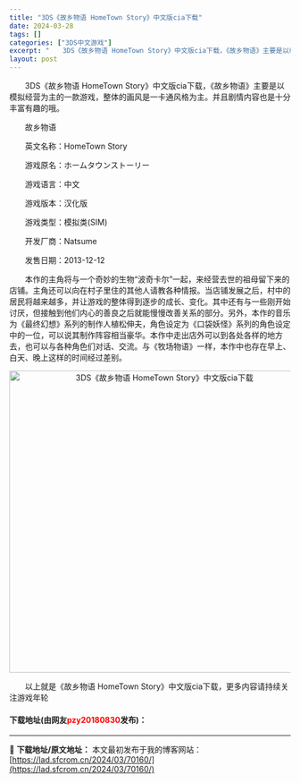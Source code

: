 ```yaml
---
title: "3DS《故乡物语 HomeTown Story》中文版cia下载"
date: 2024-03-28
tags: []
categories: ["3DS中文游戏"]
excerpt: "　　3DS《故乡物语 HomeTown Story》中文版cia下载，《故乡物语》主要是以模拟经营为主的一款游戏，整体的画风是一卡通风格为主。并且剧情内容也是十分丰富有趣的哦。 　　故乡物语 　　英文名称：HomeTown Story 　　游戏原名：ホームタウンストーリー 　　游戏语言：中文 　　游&hellip;"
layout: post
---
```


 <p>　　3DS《故乡物语 HomeTown Story》中文版cia下载，《故乡物语》主要是以模拟经营为主的一款游戏，整体的画风是一卡通风格为主。并且剧情内容也是十分丰富有趣的哦。</p> <p>　　故乡物语</p> <p>　　英文名称：HomeTown Story</p> <p>　　游戏原名：ホームタウンストーリー</p> <p>　　游戏语言：中文</p> <p>　　游戏版本：汉化版</p> <p>　　游戏类型：模拟类(SIM)</p> <p>　　开发厂商：Natsume</p> <p>　　发售日期：2013-12-12</p> <p>　　本作的主角将与一个奇妙的生物&ldquo;波奇卡尔&rdquo;一起，来经营去世的祖母留下来的店铺。主角还可以向在村子里住的其他人请教各种情报。当店铺发展之后，村中的居民将越来越多，并让游戏的整体得到逐步的成长、变化。其中还有与一些刚开始讨厌，但接触到他们内心的善良之后就能慢慢改善关系的部分。另外，本作的音乐为《最终幻想》系列的制作人植松伸夫，角色设定为《口袋妖怪》系列的角色设定中的一位，可以说其制作阵容相当豪华。本作中走出店外可以到各处各样的地方去，也可以与各种角色们对话、交流。与《牧场物语》一样，本作中也存在早上、白天、晚上这样的时间经过差别。</p> <p align="center"><img align="" border="0" src="https://lad.sfcrom.cn/wp-content/uploads/2024/03/20240328_66054a0f01e38.jpg" width="540" alt="3DS《故乡物语 HomeTown Story》中文版cia下载" /></p> <p>　　以上就是《故乡物语 HomeTown Story》中文版cia下载，更多内容请持续关注游戏年轮</p> <p><h4>下载地址(由网友<font color="red">pzy20180830</font>发布)：</h4></p> 

---
📖 **下载地址/原文地址：** 本文最初发布于我的博客网站：[https://lad.sfcrom.cn/2024/03/70160/](https://lad.sfcrom.cn/2024/03/70160/)
